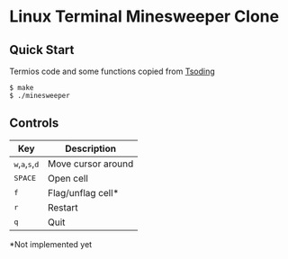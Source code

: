 # Linux Terminal Minesweeper Clone

## Quick Start

Termios code and some functions copied from [Tsoding](https://github.com/tsoding/mine)

```console
$ make
$ ./minesweeper
```

## Controls

| Key                                                 | Description        |
|-----------------------------------------------------|--------------------|
| <kbd>w</kbd>,<kbd>a</kbd>,<kbd>s</kbd>,<kbd>d</kbd> | Move cursor around |
| <kbd>SPACE</kbd>                                    | Open cell          |
| <kbd>f</kbd>                                        | Flag/unflag cell*  |
| <kbd>r</kbd>                                        | Restart            |
| <kbd>q</kbd>                                        | Quit               |

*Not implemented yet
